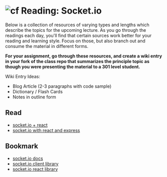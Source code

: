 ![cf](http://i.imgur.com/7v5ASc8.png) Reading: Socket.io
========================================================

Below is a collection of resources of varying types and lengths which describe the topics for the upcoming lecture.  As you go through the readings each day, you'll find that certain sources work better for your reading and learning style. Focus on those, but also branch out and consume the material in different forms.

**For your assignment, go through these resources, and create a wiki entry in your fork of the class repo that summarizes the principle topic as though you were presenting the material to a 301 level student.**

Wiki Entry Ideas:
* Blog Article (2-3 paragraphs with code sample)
* Dictionary / Flash Cards
* Notes in outline form

## Read
* [socket.io + react](https://medium.com/dailyjs/combining-react-with-socket-io-for-real-time-goodness-d26168429a34)
* [socket.io with react and express](https://www.valentinog.com/blog/socket-io-node-js-react/)

## Bookmark
* [socket.io docs](https://socket.io/)
* [socket.io client library](https://www.npmjs.com/package/socket.io-client)
* [socket.io react library](https://www.npmjs.com/package/socket.io-react)



